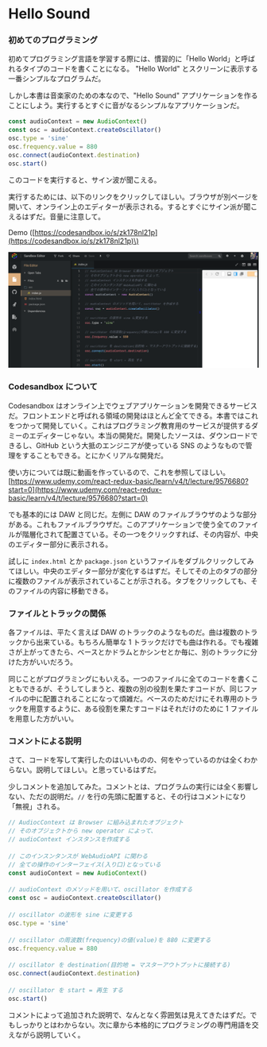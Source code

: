 # Hello Sound

### 初めてのプログラミング

初めてプログラミング言語を学習する際には、慣習的に「Hello World」と呼ばれるタイプのコードを書くことになる。 "Hello World" とスクリーンに表示する一番シンプルなプログラムだ。

しかし本書は音楽家のための本なので、"Hello Sound" アプリケーションを作ることにしよう。実行するとすぐに音がなるシンプルなアプリケーションだ。

```javascript
const audioContext = new AudioContext()
const osc = audioContext.createOscillator()
osc.type = 'sine'
osc.frequency.value = 880
osc.connect(audioContext.destination)
osc.start()
```

このコードを実行すると、サイン波が聞こえる。

実行するためには、以下のリンクをクリックしてほしい。ブラウザが別ページを開いて、オンライン上のエディターが表示される。するとすぐにサイン派が聞こえるはずだ。音量に注意して。

Demo \([https://codesandbox.io/s/zk178nl21p](https://codesandbox.io/s/zk178nl21p)\)

![&#x30AA;&#x30F3;&#x30E9;&#x30A4;&#x30F3;&#x4E0A;&#x306E;&#x30A8;&#x30C7;&#x30A3;&#x30BF;&#x30FC; / Codesandbox &#x3068;&#x3044;&#x3046;&#x30B5;&#x30FC;&#x30D3;&#x30B9;&#x3060;](.gitbook/assets/screen-shot-2018-09-24-at-1.00.18-am.png)

### Codesandbox について

Codesandbox はオンライン上でウェブアプリケーションを開発できるサービスだ。フロントエンドと呼ばれる領域の開発はほとんど全てできる。本書ではこれをつかって開発していく。これはプログラミング教育用のサービスが提供するダミーのエディターじゃない。本当の開発だ。開発したソースは、ダウンロードできるし、GitHub という大抵のエンジニアが使っている SNS のようなもので管理をすることもできる。とにかくリアルな開発だ。

使い方については既に動画を作っているので、これを参照してほしい。  
[https://www.udemy.com/react-redux-basic/learn/v4/t/lecture/9576680?start=0](https://www.udemy.com/react-redux-basic/learn/v4/t/lecture/9576680?start=0)

でも基本的には DAW と同じだ。左側に DAW のファイルブラウザのような部分がある。これもファイルブラウザだ。このアプリケーションで使う全てのファイルが階層化されて配置さている。その一つをクリックすれば、その内容が、中央のエディター部分に表示される。

試しに `index.html` とか `package.json` というファイルをダブルクリックしてみてほしい。中央のエディター部分が変化するはずだ。そしてその上のタブの部分に複数のファイルが表示されていることが示される。タブをクリックしても、そのファイルの内容に移動できる。

### ファイルとトラックの関係

各ファイルは、平たく言えば DAW のトラックのようなものだ。曲は複数のトラックから出来ている。もちろん簡単な 1 トラックだけでも曲は作れる。でも複雑さが上がってきたら、ベースとかドラムとかシンセとか毎に、別のトラックに分けた方がいいだろう。

同じことがプログラミングにもいえる。一つのファイルに全てのコードを書くこともできるが、そうしてしまうと、複数の別の役割を果たすコードが、同じファイルの中に配置されることになって煩雑だ。ベースのためだけにそれ専用のトラックを用意するように、ある役割を果たすコードはそれだけのために 1 ファイルを用意した方がいい。

### コメントによる説明

さて、コードを写して実行したのはいいものの、何をやっているのかは全くわからない。説明してほしい。と思っているはずだ。

少しコメントを追加してみた。コメントとは、プログラムの実行には全く影響しない、ただの説明だ。`//` を行の先頭に配置すると、その行はコメントになり「無視」される。

```javascript
// AudiocContext は Browser に組み込まれたオブジェクト
// そのオブジェクトから new operator によって、
// audioContext インスタンスを作成する

// このインスンタンスが WebAudioAPI に関わる
// 全ての操作のインターフェイス(入り口)となっている
const audioContext = new AudioContext()

// audioContext のメソッドを用いて、oscillator を作成する
const osc = audioContext.createOscillator()

// oscillator の波形を sine に変更する
osc.type = 'sine'

// oscillator の周波数(frequency)の値(value)を 880 に変更する
osc.frequency.value = 880

// oscillator を destination(目的地 = マスターアウトプットに接続する)
osc.connect(audioContext.destination)

// oscillator を start = 再生 する
osc.start()
```

コメントによって追加された説明で、なんとなく雰囲気は見えてきたはずだ。でもしっかりとはわからない。次に章から本格的にプログラミングの専門用語を交えながら説明していく。


